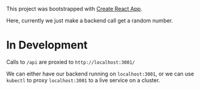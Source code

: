 This project was bootstrapped with [Create React App](https://github.com/facebookincubator/create-react-app).


Here, currently we just make a backend call get a random number. 

# In Development

Calls to `/api` are proxied to `http://localhost:3001/` 

We can either have our backend running on `localhost:3001`, or we can use `kubectl` to proxy `localhost:3001` to a live service on a cluster. 


